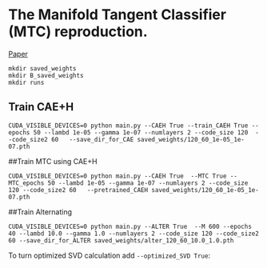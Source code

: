 # The Manifold Tangent Classifier (MTC) reproduction.

[Paper](http://papers.neurips.cc/paper/4409-the-manifold-tangent-classifier.pdf)

```
mkdir saved_weights
mkdir B_saved_weights
mkdir runs
```

## Train CAE+H
```
CUDA_VISIBLE_DEVICES=0 python main.py --CAEH True --train_CAEH True --epochs 50 --lambd 1e-05 --gamma 1e-07 --numlayers 2 --code_size 120  --code_size2 60   --save_dir_for_CAE saved_weights/120_60_1e-05_1e-07.pth 
```

##Train MTC using CAE+H
```
CUDA_VISIBLE_DEVICES=0 python main.py --CAEH True  --MTC True --MTC_epochs 50 --lambd 1e-05 --gamma 1e-07 --numlayers 2 --code_size 120 --code_size2 60   --pretrained_CAEH saved_weights/120_60_1e-05_1e-07.pth
```


##Train Alternating
```
CUDA_VISIBLE_DEVICES=0 python main.py --ALTER True  --M 600 --epochs 40 --lambd 10.0 --gamma 1.0 --numlayers 2 --code_size 120 --code_size2 60 --save_dir_for_ALTER saved_weights/alter_120_60_10.0_1.0.pth
```
To turn optimized SVD calculation add ```--optimized_SVD True```:

